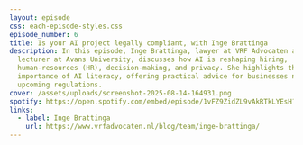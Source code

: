 ```yaml
---
layout: episode
css: each-episode-styles.css
episode_number: 6
title: Is your AI project legally compliant, with Inge Brattinga
description: In this episode, Inge Brattinga, lawyer at VRF Advocaten and
  lecturer at Avans University, discusses how AI is reshaping hiring,
  human-resources (HR), decision-making, and privacy. She highlights the
  importance of AI literacy, offering practical advice for businesses navigating
  upcoming regulations.
cover: /assets/uploads/screenshot-2025-08-14-164931.png
spotify: https://open.spotify.com/embed/episode/1vFZ9ZidZL9vAkRTkLYEsH?utm_source=generator
links:
  - label: Inge Brattinga
    url: https://www.vrfadvocaten.nl/blog/team/inge-brattinga/
---
```


